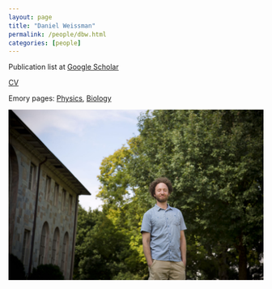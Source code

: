 ```yaml
---
layout: page
title: "Daniel Weissman"
permalink: /people/dbw.html
categories: [people]
---
```


Publication list at [Google Scholar](https://scholar.google.com/citations?user=8ckkLFgAAAAJ)

[CV](/people/cv.pdf)

Emory pages: [Physics](http://www.physics.emory.edu/home/people/bios/weissman-daniel.html), [Biology](http://www.biology.emory.edu/index.cfm?name=Daniel-Weissman&faculty=468)

![Daniel Weissman](/images/dbw.jpg)